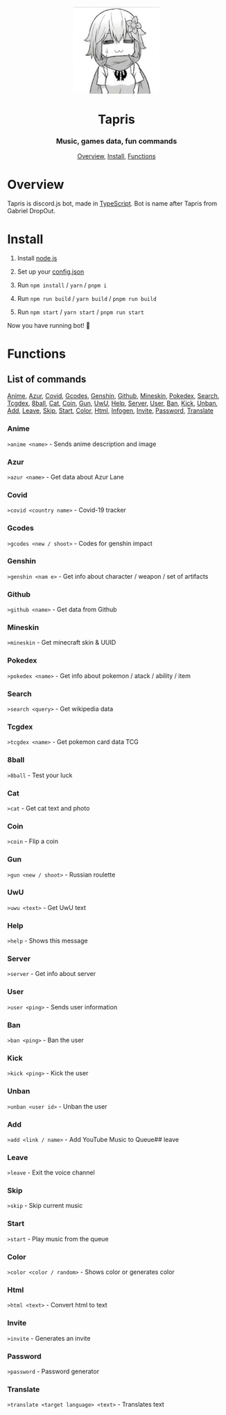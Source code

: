 <p align="center">
 <img width=200px height=200px src="./assets/icon.png" alt="Bot logo"></a>
</p>

<h1 align="center">Tapris</h1>
<h3 align="center">Music, games data, fun commands</h3>

<p align="center">
 <a href="#overview">Overview</a>,
 <a href="#install">Install</a>,
 <a href="#functions">Functions</a>
</p>

# Overview

Tapris is discord.js bot, made in [TypeScript](https://www.typescriptlang.org/).
Bot is name after Tapris from Gabriel DropOut.

# Install

1. Install [node.js](https://nodejs.org/)

1. Set up your [config.json](src/config.json)

1. Run `npm install` / `yarn` / `pnpm i`

1. Run `npm run build` / `yarn build` / `pnpm run build`

1. Run `npm start` / `yarn start` / `pnpm run start`

Now you have running bot! 🎉

# Functions

## List of commands

[Anime](#anime),
[Azur](#azur),
[Covid](#covid),
[Gcodes](#gcodes),
[Genshin](#genshin),
[Github](#github),
[Mineskin](#mineskin),
[Pokedex](#pokedex),
[Search](#search),
[Tcgdex](#tcgdex),
[8ball](#8ball),
[Cat](#cat),
[Coin](#coin),
[Gun](#gun),
[UwU](#uwu),
[Help](#help),
[Server](#server),
[User](#user),
[Ban](#ban),
[Kick](#kick),
[Unban](#unban),
[Add](#add),
[Leave](#leave),
[Skip](#skip),
[Start](#start),
[Color](#color),
[Html](#html),
[Infogen](#infogen),
[Invite](#invite),
[Password](#password),
[Translate](#translate)

### Anime

`>anime <name>` - Sends anime description and image

### Azur

`>azur <name>` - Get data about Azur Lane

### Covid

`>covid <country name>` - Covid-19 tracker

### Gcodes

`>gcodes <new / shoot>` - Codes for genshin impact

### Genshin

`>genshin <nam
e>` - Get info about character / weapon / set of artifacts

### Github

`>github <name>` - Get data from Github

### Mineskin

`>mineskin` - Get minecraft skin & UUID

### Pokedex

`>pokedex <name>` - Get info about pokemon / atack / ability / item

### Search

`>search <query>` - Get wikipedia data

### Tcgdex

`>tcgdex <name>` - Get pokemon card data TCG

### 8ball

`>8ball` - Test your luck

### Cat

`>cat` - Get cat text and photo

### Coin

`>coin` - Flip a coin

### Gun

`>gun <new / shoot>` - Russian roulette

### UwU

`>uwu <text>` - Get UwU text

### Help

`>help` - Shows this message

### Server

`>server` - Get info about server

### User

`>user <ping>` - Sends user information

### Ban

`>ban <ping>` - Ban the user

### Kick

`>kick <ping>` - Kick the user

### Unban

`>unban <user id>` - Unban the user

### Add

`>add <link / name>` - Add YouTube Music to Queue## leave

### Leave

`>leave` - Exit the voice channel

### Skip

`>skip` - Skip current music

### Start

`>start` - Play music from the queue

### Color

`>color <color / random>` - Shows color or generates color

### Html

`>html <text>` - Convert html to text

### Invite

`>invite` - Generates an invite

### Password

`>password` - Password generator

### Translate

`>translate <target language> <text>` - Translates text
